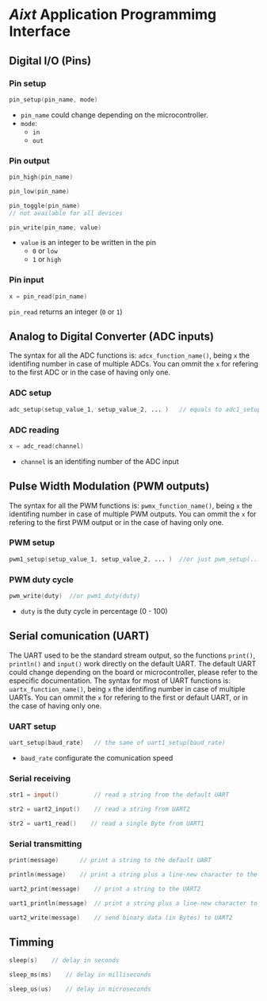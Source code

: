 # **_Aixt_** Application Programmimg Interface

## Digital I/O (Pins)
### Pin setup
```v
pin_setup(pin_name, mode)
```
- `pin_name` could change depending on the microcontroller.
- `mode`:
  - `in`
  - `out`

### Pin output
```v
pin_high(pin_name)
```
```v
pin_low(pin_name)
```
```v
pin_toggle(pin_name)    
// not available for all devices
```
```v
pin_write(pin_name, value)
```
- `value` is an integer to be written in the pin
  - `0` or `low` 
  - `1` or `high`


### Pin input
```v
x = pin_read(pin_name)
```
`pin_read` returns an integer (`0` or `1`)

## Analog to Digital Converter (ADC inputs)

The syntax for all the ADC functions is: `adcx_function_name()`, being `x` the identifing number in case of multiple ADCs. You can ommit the `x` for refering to the first ADC or in the case of having only one.

### ADC setup
```v
adc_setup(setup_value_1, setup_value_2, ... )   // equals to adc1_setup(...)
```

### ADC reading
```v
x = adc_read(channel)
```
- `channel` is an identifing number of the ADC input
## Pulse Width Modulation (PWM outputs)

The syntax for all the PWM functions is: `pwmx_function_name()`, being `x` the identifing number in case of multiple PWM outputs. You can ommit the `x` for refering to the first PWM output or in the case of having only one.

### PWM setup
```v
pwm1_setup(setup_value_1, setup_value_2, ... )  //or just pwm_setup(...)
```

### PWM duty cycle
```v
pwm_write(duty)  //or pwm1_duty(duty)
```

- `duty` is the duty cycle in percentage (0 - 100)

## Serial comunication (UART)

The UART used to be the standard stream output, so the functions `print()`, `println()` and `input()` work directly on the default UART. The default UART could change depending on the board or microcontroller, please refer to the especific documentation. The syntax for most of UART functions is: `uartx_function_name()`, being `x` the identifing number in case of multiple UARTs. You can ommit the `x` for refering to the first or default UART, or in the case of having only one.  

### UART setup

```v
uart_setup(baud_rate)   // the same of uart1_setup(baud_rate)
```
- `baud_rate` configurate the comunication speed

### Serial receiving
```v
str1 = input()          // read a string from the default UART
```
```v
str2 = uart2_input()    // read a string from UART2
```
```v
str2 = uart1_read()    // read a single Byte from UART1
```

### Serial transmitting
```v
print(message)      // print a string to the default UART
```
```v
println(message)    // print a string plus a line-new character to the default UART
```
```v
uart2_print(message)    // print a string to the UART2
```
```v
uart1_println(message)  // print a string plus a line-new character to the UART1
```
```v
uart2_write(message)    // send binary data (in Bytes) to UART2
```
## Timming
```v
sleep(s)    // delay in seconds
```
```v
sleep_ms(ms)    // delay in milliseconds
```
```v
sleep_us(us)    // delay in microseconds
```